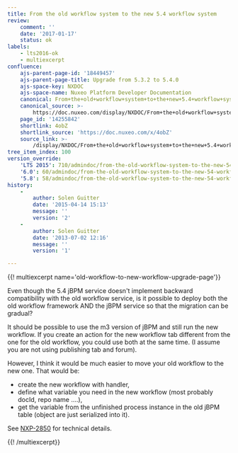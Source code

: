 ```yaml
---
title: From the old workflow system to the new 5.4 workflow system
review:
    comment: ''
    date: '2017-01-17'
    status: ok
labels:
    - lts2016-ok
    - multiexcerpt
confluence:
    ajs-parent-page-id: '18449457'
    ajs-parent-page-title: Upgrade from 5.3.2 to 5.4.0
    ajs-space-key: NXDOC
    ajs-space-name: Nuxeo Platform Developer Documentation
    canonical: From+the+old+workflow+system+to+the+new+5.4+workflow+system
    canonical_source: >-
        https://doc.nuxeo.com/display/NXDOC/From+the+old+workflow+system+to+the+new+5.4+workflow+system
    page_id: '14255842'
    shortlink: 4obZ
    shortlink_source: 'https://doc.nuxeo.com/x/4obZ'
    source_link: >-
        /display/NXDOC/From+the+old+workflow+system+to+the+new+5.4+workflow+system
tree_item_index: 100
version_override:
    'LTS 2015': 710/admindoc/from-the-old-workflow-system-to-the-new-54-workflow-system
    '6.0': 60/admindoc/from-the-old-workflow-system-to-the-new-54-workflow-system
    '5.8': 58/admindoc/from-the-old-workflow-system-to-the-new-54-workflow-system
history:
    -
        author: Solen Guitter
        date: '2015-04-14 15:13'
        message: ''
        version: '2'
    -
        author: Solen Guitter
        date: '2013-07-02 12:16'
        message: ''
        version: '1'

---
```

{{! multiexcerpt name='old-workflow-to-new-workflow-upgrade-page'}}

Even though the 5.4 jBPM service doesn't implement backward compatibility with the old workflow service, is it possible to deploy both the old workflow framework AND the jBPM service so that the migration can be gradual?

It should be possible to use the m3 version of jBPM and still run the new workflow.
If you create an action for the new workflow tab different from the one for the old workflow, you could use both at the same time. (I assume you are not using publishing tab and forum).

However, I think it would be much easier to move your old workflow to the new one. That would be:

*   create the new workflow with handler,
*   define what variable you need in the new workflow (most probably docId, repo name ....),
*   get the variable from the unfinished process instance in the old jBPM table (object are just serialized into it).

See [NXP-2850](https://jira.nuxeo.com/browse/NXP-2850) for technical details.

{{! /multiexcerpt}}
